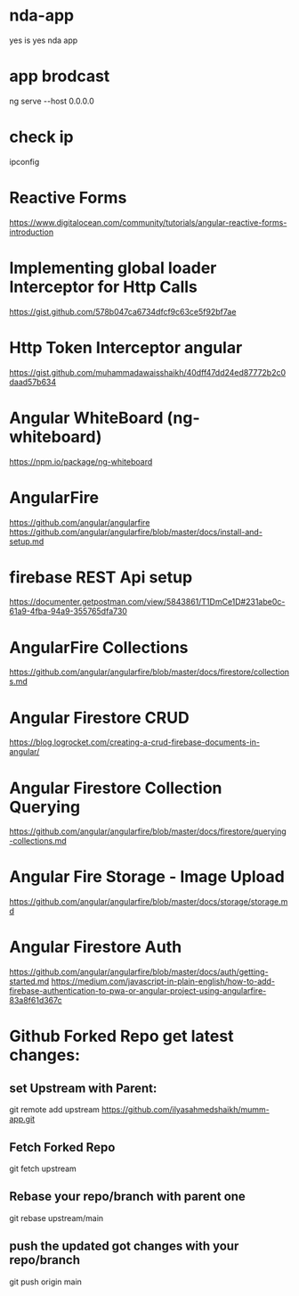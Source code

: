 # nda-app
yes is yes nda app

# app brodcast
ng serve --host 0.0.0.0

# check ip
ipconfig

# Reactive Forms
https://www.digitalocean.com/community/tutorials/angular-reactive-forms-introduction

# Implementing global loader Interceptor for Http Calls
https://gist.github.com/578b047ca6734dfcf9c63ce5f92bf7ae

# Http Token Interceptor angular
https://gist.github.com/muhammadawaisshaikh/40dff47dd24ed87772b2c0daad57b634

# Angular WhiteBoard (ng-whiteboard)
https://npm.io/package/ng-whiteboard

# AngularFire
https://github.com/angular/angularfire
https://github.com/angular/angularfire/blob/master/docs/install-and-setup.md

# firebase REST Api setup
https://documenter.getpostman.com/view/5843861/T1DmCe1D#231abe0c-61a9-4fba-94a9-355765dfa730

# AngularFire Collections
https://github.com/angular/angularfire/blob/master/docs/firestore/collections.md

# Angular Firestore CRUD
https://blog.logrocket.com/creating-a-crud-firebase-documents-in-angular/

# Angular Firestore Collection Querying
https://github.com/angular/angularfire/blob/master/docs/firestore/querying-collections.md

# Angular Fire Storage - Image Upload
https://github.com/angular/angularfire/blob/master/docs/storage/storage.md

# Angular Firestore Auth
https://github.com/angular/angularfire/blob/master/docs/auth/getting-started.md
https://medium.com/javascript-in-plain-english/how-to-add-firebase-authentication-to-pwa-or-angular-project-using-angularfire-83a8f61d367c

# Github Forked Repo get latest changes:

## set Upstream with Parent:
git remote add upstream https://github.com/ilyasahmedshaikh/mumm-app.git

## Fetch Forked Repo
git fetch upstream

## Rebase your repo/branch with parent one
git rebase upstream/main

## push the updated got changes with your repo/branch
git push origin main